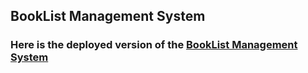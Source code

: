 ## BookList Management System

### Here is the deployed version of the [BookList Management System](https://sarveshwarshukla.github.io/final-project-bookslist-management-system/)